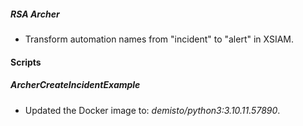 ##### RSA Archer

- Transform automation names from "incident" to "alert" in XSIAM.
#### Scripts

##### ArcherCreateIncidentExample

- Updated the Docker image to: *demisto/python3:3.10.11.57890*.

